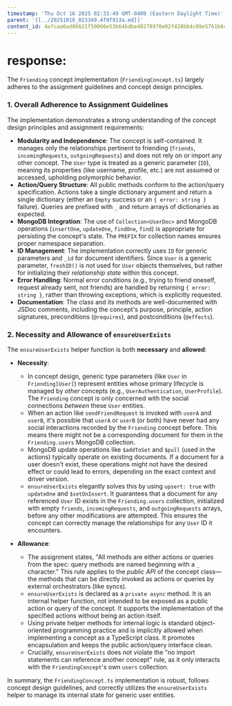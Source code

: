 ```yaml
---
timestamp: 'Thu Oct 16 2025 02:33:49 GMT-0400 (Eastern Daylight Time)'
parent: '[[../20251016_023349.4f9f913a.md]]'
content_id: 4a7caa6ad86621f59066e53b64bdbe40278978e02f428bb4c09e5761b6c592ae
---
```


# response:

The `Friending` concept implementation (`FriendingConcept.ts`) largely adheres to the assignment guidelines and concept design principles.

### 1. Overall Adherence to Assignment Guidelines

The implementation demonstrates a strong understanding of the concept design principles and assignment requirements:

* **Modularity and Independence**: The concept is self-contained. It manages only the relationships pertinent to friending (`friends`, `incomingRequests`, `outgoingRequests`) and does not rely on or import any other concept. The `User` type is treated as a generic parameter (`ID`), meaning its properties (like username, profile, etc.) are not assumed or accessed, upholding polymorphic behavior.
* **Action/Query Structure**: All public methods conform to the action/query specification. Actions take a single dictionary argument and return a single dictionary (either an `Empty` success or an `{ error: string }` failure). Queries are prefixed with `_` and return arrays of dictionaries as expected.
* **MongoDB Integration**: The use of `Collection<UserDoc>` and MongoDB operations (`insertOne`, `updateOne`, `findOne`, `find`) is appropriate for persisting the concept's state. The `PREFIX` for collection names ensures proper namespace separation.
* **ID Management**: The implementation correctly uses `ID` for generic parameters and `_id` for document identifiers. Since `User` is a generic parameter, `freshID()` is not used for `User` objects themselves, but rather for initializing their *relationship state* within this concept.
* **Error Handling**: Normal error conditions (e.g., trying to friend oneself, request already sent, not friends) are handled by returning `{ error: string }`, rather than throwing exceptions, which is explicitly requested.
* **Documentation**: The class and its methods are well-documented with JSDoc comments, including the concept's purpose, principle, action signatures, preconditions (`@requires`), and postconditions (`@effects`).

### 2. Necessity and Allowance of `ensureUserExists`

The `ensureUserExists` helper function is both **necessary** and **allowed**:

* **Necessity**:
  * In concept design, generic type parameters (like `User` in `Friending[User]`) represent entities whose primary lifecycle is managed by *other* concepts (e.g., `UserAuthentication`, `UserProfile`). The `Friending` concept is only concerned with the social connections *between* these `User` entities.
  * When an action like `sendFriendRequest` is invoked with `userA` and `userB`, it's possible that `userA` or `userB` (or both) have never had any social interactions recorded by the `Friending` concept before. This means there might not be a corresponding document for them in the `Friending.users` MongoDB collection.
  * MongoDB update operations like `$addToSet` and `$pull` (used in the actions) typically operate on existing documents. If a document for a user doesn't exist, these operations might not have the desired effect or could lead to errors, depending on the exact context and driver version.
  * `ensureUserExists` elegantly solves this by using `upsert: true` with `updateOne` and `$setOnInsert`. It guarantees that a document for any referenced `User` ID exists in the `Friending.users` collection, initialized with empty `friends`, `incomingRequests`, and `outgoingRequests` arrays, before any other modifications are attempted. This ensures the concept can correctly manage the relationships for any `User` ID it encounters.

* **Allowance**:
  * The assignment states, "All methods are either actions or queries from the spec: query methods are named beginning with a `_` character." This rule applies to the *public API* of the concept class—the methods that can be directly invoked as actions or queries by external orchestrators (like syncs).
  * `ensureUserExists` is declared as a `private async` method. It is an internal helper function, not intended to be exposed as a public action or query of the concept. It supports the implementation of the specified actions without being an action itself.
  * Using private helper methods for internal logic is standard object-oriented programming practice and is implicitly allowed when implementing a concept as a TypeScript class. It promotes encapsulation and keeps the public action/query interface clean.
  * Crucially, `ensureUserExists` does not violate the "no import statements can reference another concept" rule, as it only interacts with the `FriendingConcept`'s own `users` collection.

In summary, the `FriendingConcept.ts` implementation is robust, follows concept design guidelines, and correctly utilizes the `ensureUserExists` helper to manage its internal state for generic user entities.
